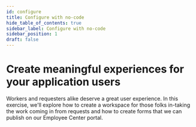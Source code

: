 ```yaml
---
id: configure
title: Configure with no-code
hide_table_of_contents: true
sidebar_label: Configure with no-code
sidebar_position: 1
draft: false
---
```


# Create meaningful experiences for your application users

Workers and requesters alike deserve a great user experience. In this exercise, we'll explore how to create a workspace for those folks in-taking the work coming in from requests and how to create forms that we can publish on our Employee Center portal.